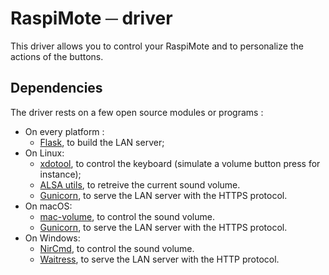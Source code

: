 # RaspiMote ─ driver  
This driver allows you to control your RaspiMote and to personalize the actions of the buttons.


## Dependencies
The driver rests on a few open source modules or programs :
* On every platform :
    * [Flask](https://github.com/pallets/flask), to build the LAN server;
* On Linux:
    * [xdotool](https://github.com/jordansissel/xdotool), to control the keyboard (simulate a volume button press for instance);
    * [ALSA utils](https://github.com/alsa-project/alsa-utils), to retreive the current sound volume.
    * [Gunicorn](https://github.com/benoitc/gunicorn), to serve the LAN server with the HTTPS protocol.
* On macOS:
    * [mac-volume](https://github.com/andrewp-as-is/mac-volume), to control the sound volume.
    * [Gunicorn](https://github.com/benoitc/gunicorn), to serve the LAN server with the HTTPS protocol.
* On Windows:
    * [NirCmd](https://github.com/gillstrom/nircmd), to control the sound volume.
    * [Waitress](https://github.com/Pylons/waitress), to serve the LAN server with the HTTP protocol.
